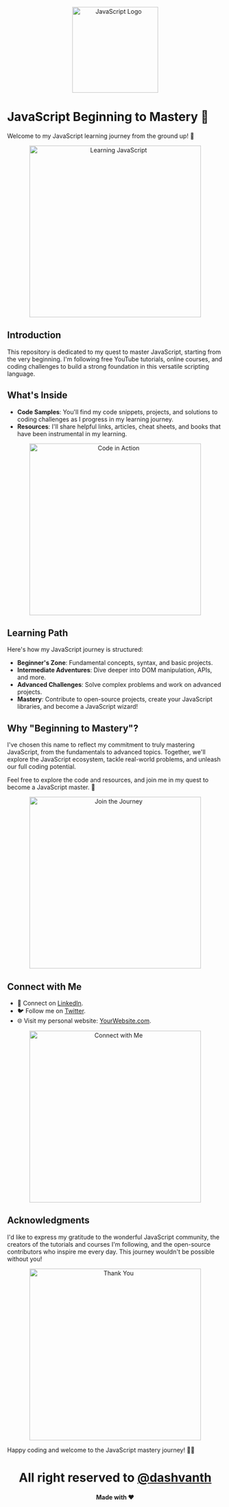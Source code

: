 <p align="center">
  <img src="your-image-url-here" alt="JavaScript Logo" width="200">
</p>

# JavaScript Beginning to Mastery 🚀

Welcome to my JavaScript learning journey from the ground up! 🌟

<p align="center">
  <img src="your-gif-or-image-url-here" alt="Learning JavaScript" width="400">
</p>

## Introduction

This repository is dedicated to my quest to master JavaScript, starting from the very beginning. I'm following free YouTube tutorials, online courses, and coding challenges to build a strong foundation in this versatile scripting language.

## What's Inside

- **Code Samples**: You'll find my code snippets, projects, and solutions to coding challenges as I progress in my learning journey.
- **Resources**: I'll share helpful links, articles, cheat sheets, and books that have been instrumental in my learning.

<p align="center">
  <img src="your-gif-or-image-url-here" alt="Code in Action" width="400">
</p>

## Learning Path

Here's how my JavaScript journey is structured:

- **Beginner's Zone**: Fundamental concepts, syntax, and basic projects.
- **Intermediate Adventures**: Dive deeper into DOM manipulation, APIs, and more.
- **Advanced Challenges**: Solve complex problems and work on advanced projects.
- **Mastery**: Contribute to open-source projects, create your JavaScript libraries, and become a JavaScript wizard!

## Why "Beginning to Mastery"?

I've chosen this name to reflect my commitment to truly mastering JavaScript, from the fundamentals to advanced topics. Together, we'll explore the JavaScript ecosystem, tackle real-world problems, and unleash our full coding potential.

Feel free to explore the code and resources, and join me in my quest to become a JavaScript master. 🚀

<p align="center">
  <img src="your-gif-or-image-url-here" alt="Join the Journey" width="400">
</p>

## Connect with Me

- 💬 Connect on [LinkedIn](https://www.linkedin.com/in/dashvanth-raj-hc).
- 🐦 Follow me on [Twitter](https://twitter.com/Dashvanthrajhc?t=-1Ju2jdTRWdWv5pJ0DZ7nw&s=09).
- 🌐 Visit my personal website: [YourWebsite.com](https://wecodes.in/).

<p align="center">
  <img src="your-gif-or-image-url-here" alt="Connect with Me" width="400">
</p>

## Acknowledgments

I'd like to express my gratitude to the wonderful JavaScript community, the creators of the tutorials and courses I'm following, and the open-source contributors who inspire me every day. This journey wouldn't be possible without you!

<p align="center">
  <img src="your-gif-or-image-url-here" alt="Thank You" width="400">
</p>

Happy coding and welcome to the JavaScript mastery journey! 🌟✨

<h1 align="center">All right reserved to <a align="center" href="https://www.linkedin.com/in/dashvanth-raj-hc">@dashvanth</a></h1>
<h4 align="center">Made with ❤️ </h4>
